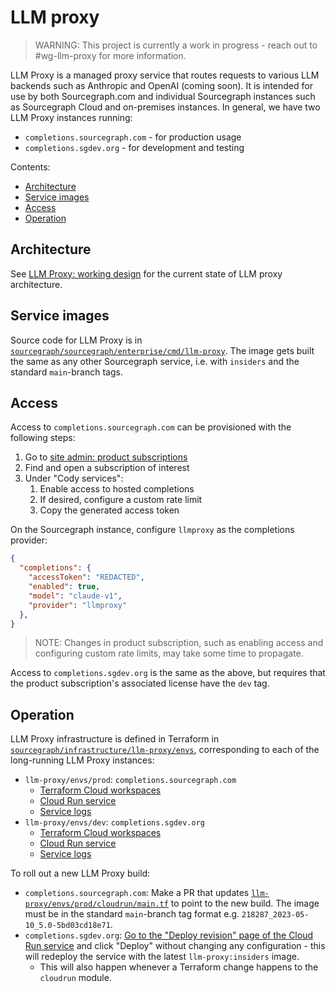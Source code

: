 # LLM proxy

> WARNING: This project is currently a work in progress - reach out to #wg-llm-proxy for more information.

LLM Proxy is a managed proxy service that routes requests to various LLM backends such as Anthropic and OpenAI (coming soon).
It is intended for use by both Sourcegraph.com and individual Sourcegraph instances such as Sourcegraph Cloud and on-premises instances.
In general, we have two LLM Proxy instances running:

- `completions.sourcegraph.com` - for production usage
- `completions.sgdev.org` - for development and testing

Contents:

- [Architecture](#architecture)
- [Service images](#service-images)
- [Access](#access)
- [Operation](#operation)

## Architecture

See [LLM Proxy: working design](https://docs.google.com/document/d/1fAKuYM02vRfn-QAmcu38QWmtQ797g1TA3L6CNs0rFps/edit#) for the current state of LLM proxy architecture.

## Service images

Source code for LLM Proxy is in [`sourcegraph/sourcegraph/enterprise/cmd/llm-proxy`](https://github.com/sourcegraph/sourcegraph/tree/main/enterprise/cmd/llm-proxy).
The image gets built the same as any other Sourcegraph service, i.e. with `insiders` and the standard `main`-branch tags.

## Access

Access to `completions.sourcegraph.com` can be provisioned with the following steps:

1. Go to [site admin: product subscriptions](https://sourcegraph.com/site-admin/dotcom/product/subscriptions)
2. Find and open a subscription of interest
3. Under "Cody services":
   1. Enable access to hosted completions
   2. If desired, configure a custom rate limit
   3. Copy the generated access token

On the Sourcegraph instance, configure `llmproxy` as the completions provider:

```json
{
  "completions": {
    "accessToken": "REDACTED",
    "enabled": true,
    "model": "claude-v1",
    "provider": "llmproxy"
  },
}
```

> NOTE: Changes in product subscription, such as enabling access and configuring custom rate limits, may take some time to propagate.

Access to `completions.sgdev.org` is the same as the above, but requires that the product subscription's associated license have the `dev` tag.

## Operation

LLM Proxy infrastructure is defined in Terraform in [`sourcegraph/infrastructure/llm-proxy/envs`](https://github.com/sourcegraph/infrastructure/tree/main/llm-proxy/envs), corresponding to each of the long-running LLM Proxy instances:

- `llm-proxy/envs/prod`: `completions.sourcegraph.com`
  - [Terraform Cloud workspaces](https://app.terraform.io/app/sourcegraph/workspaces?tag=llm-proxy,prod)
  - [Cloud Run service](https://console.cloud.google.com/run/detail/us-central1/llm-proxy/metrics?project=llm-proxy-prod)
  - [Service logs](https://cloudlogging.app.goo.gl/M9Kcbue8zGtMwpdf8)
- `llm-proxy/envs/dev`: `completions.sgdev.org`
  - [Terraform Cloud workspaces](https://app.terraform.io/app/sourcegraph/workspaces?tag=llm-proxy,dev)
  - [Cloud Run service](https://console.cloud.google.com/run/detail/us-central1/llm-proxy/metrics?project=llm-proxy-dev)
  - [Service logs](https://cloudlogging.app.goo.gl/yFRNbj3pKjtZZqb2A)

To roll out a new LLM Proxy build:

- `completions.sourcegraph.com`: Make a PR that updates [`llm-proxy/envs/prod/cloudrun/main.tf`](https://github.com/sourcegraph/infrastructure/blob/main/llm-proxy/envs/prod/cloudrun/main.tf) to point to the new build. The image must be in the standard `main`-branch tag format e.g. `218287_2023-05-10_5.0-5bd03cd18e71`.
- `completions.sgdev.org`: [Go to the "Deploy revision" page of the Cloud Run service](https://console.cloud.google.com/run/deploy/us-central1/llm-proxy?project=llm-proxy-dev) and click "Deploy" without changing any configuration - this will redeploy the service with the latest `llm-proxy:insiders` image.
  - This will also happen whenever a Terraform change happens to the `cloudrun` module.

